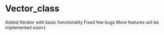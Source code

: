 # Vector_class
Added Iterator with basic functionality 
Fixed few bugs 
More features will be implemented soon:)
